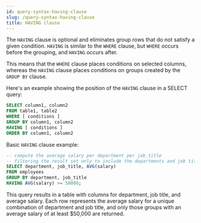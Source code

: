 ```yaml
---
id: query-syntax-having-clause
slug: /query-syntax-having-clause
title: HAVING clause
---
```

<head>
  <link rel="canonical" href="https://docs.risingwave.com/docs/current/query-syntax-having-clause/" />
</head>

The `HAVING` clause is optional and eliminates group rows that do not satisfy a given condition. `HAVING` is similar to the `WHERE` clause, but `WHERE` occurs before the grouping, and `HAVING` occurs after. 

This means that the `WHERE` clause places conditions on selected columns, whereas the `HAVING` clause places conditions on groups created by the `GROUP BY` clause.

Here's an example showing the position of the `HAVING` clause in a SELECT query:

```sql
SELECT column1, column2
FROM table1, table2
WHERE [ conditions ]
GROUP BY column1, column2
HAVING [ conditions ]
ORDER BY column1, column2
```

Basic `HAVING` clause example:

```sql
-- compute the average salary per department per job_title
-- filtering the result set only to include the departments and job titles with an average salary of at least $50,000
SELECT department, job_title, AVG(salary)
FROM employees
GROUP BY department, job_title
HAVING AVG(salary) >= 50000;
```

This query results in a table with columns for department, job title, and average salary. Each row represents the average salary for a unique combination of department and job title, and only those groups with an average salary of at least $50,000 are returned.